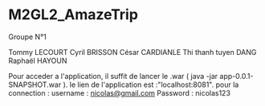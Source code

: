 # M2GL2_AmazeTrip

Groupe N°1

Tommy LECOURT
Cyril BRISSON
César CARDIANLE
Thi thanh tuyen DANG
Raphaël HAYOUN

Pour acceder a l'application, il suffit de lancer le .war ( java -jar app-0.0.1-SNAPSHOT.war ).
le lien de l'application est :"localhost:8081".
pour la connection : 
username : nicolas@gmail.com
Password : nicolas123
